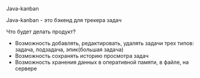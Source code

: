 Java-kanban

Java-kanban - это бэкенд для трекера задач

Что будет делать продукт?
- Возможность добавлять, редактировать, удалять задачи трех типов: задача, подзадача, эпик(большая задача)
- Возможность сохранять историю просмотра задач
- Возможность хранения данных в оперативной памяти, в файле, на сервере
